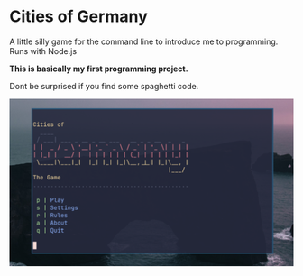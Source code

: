 # Cities of Germany
A little silly game for the command line to introduce me to programming. Runs with Node.js

**This is basically my first programming project.**

Dont be surprised if you find some spaghetti code.

![](screenshot.png)
